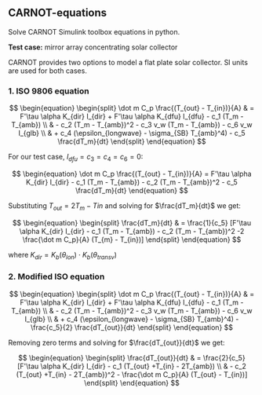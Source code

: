 ## CARNOT-equations

Solve CARNOT Simulink toolbox equations in python.

**Test case:** mirror array concentrating solar collector

CARNOT provides two options to model a flat plate solar collector. SI units are used for both cases.

### 1. ISO 9806 equation
$$
\begin{equation}
    \begin{split}
        \dot m C_p \frac{(T_{out} - T_{in})}{A} & = F'\tau \alpha K_{dir} I_{dir} + F'\tau \alpha K_{dfu} I_{dfu} - c_1 (T_m - T_{amb}) \\
        & - c_2 (T_m - T_{amb})^2 - c_3 v_w (T_m - T_{amb}) - c_6 v_w I_{glb} \\
        & + c_4 (\epsilon_{longwave} - \sigma_{SB} T_{amb}^4) - c_5 \frac{dT_m}{dt}
    \end{split}
\end{equation}
$$


For our test case, $I_{dfu} = c_3 = c_4 = c_6 = 0$:

$$
\begin{equation}
    \dot m C_p \frac{(T_{out} - T_{in})}{A}  = F'\tau \alpha K_{dir} I_{dir} - c_1 (T_m - T_{amb}) - c_2 (T_m - T_{amb})^2 - c_5 \frac{dT_m}{dt}
\end{equation}
$$

Substituting $T_{out} = 2T_m -Tin$ and solving for $\frac{dT_m}{dt}$ we get:


$$
\begin{equation}
    \begin{split}
         \frac{dT_m}{dt} & = \frac{1}{c_5} [F'\tau \alpha K_{dir} I_{dir} - c_1 (T_m - T_{amb}) - c_2 (T_m - T_{amb})^2 -2 \frac{\dot m C_p}{A} (T_{m} - T_{in})]
    \end{split}
\end{equation}
$$

where $K_{dir} = K_b(\theta_{lon}) \cdot K_b(\theta_{transv})$

### 2. Modified ISO equation
$$
\begin{equation}
    \begin{split}
        \dot m C_p \frac{(T_{out} - T_{in})}{A} & = F'\tau \alpha K_{dir} I_{dir} + F'\tau \alpha K_{dfu} I_{dfu} - c_1 (T_m - T_{amb}) \\
        & - c_2 (T_m - T_{amb})^2 - c_3 v_w (T_m - T_{amb}) - c_6 v_w I_{glb} \\
        & + c_4 (\epsilon_{longwave} - \sigma_{SB} T_{amb}^4) - \frac{c_5}{2} \frac{dT_{out}}{dt}
    \end{split}
\end{equation}
$$

Removing zero terms and solving for $\frac{dT_{out}}{dt}$ we get:

$$
\begin{equation}
    \begin{split}
         \frac{dT_{out}}{dt} & = \frac{2}{c_5} [F'\tau \alpha K_{dir} I_{dir} - c_1 (T_{out} +T_{in} - 2T_{amb}) \\ 
         & - c_2 (T_{out} +T_{in} - 2T_{amb})^2 - \frac{\dot m C_p}{A} (T_{out} - T_{in})]
    \end{split}
\end{equation}
$$